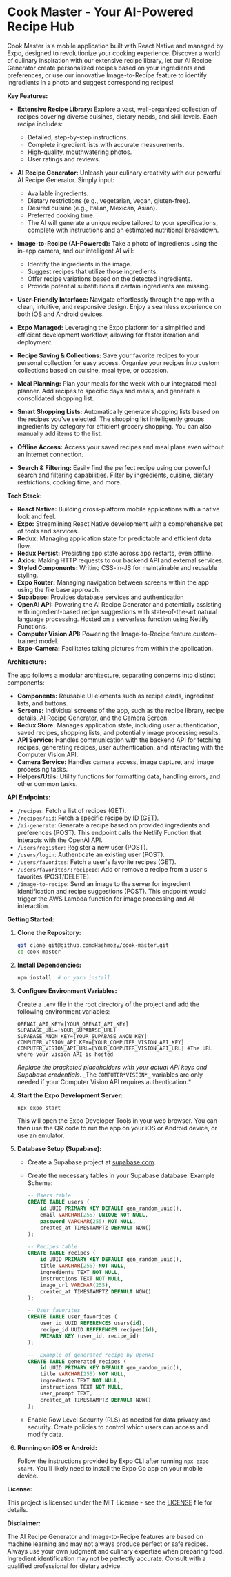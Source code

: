 # Cook Master - Your AI-Powered Recipe Hub

Cook Master is a mobile application built with React Native and managed by Expo, designed to revolutionize your cooking experience. Discover a world of culinary inspiration with our extensive recipe library, let our AI Recipe Generator create personalized recipes based on your ingredients and preferences, or use our innovative Image-to-Recipe feature to identify ingredients in a photo and suggest corresponding recipes!

**Key Features:**

- **Extensive Recipe Library:** Explore a vast, well-organized collection of recipes covering diverse cuisines, dietary needs, and skill levels. Each recipe includes:

  - Detailed, step-by-step instructions.
  - Complete ingredient lists with accurate measurements.
  - High-quality, mouthwatering photos.
  - User ratings and reviews.

- **AI Recipe Generator:** Unleash your culinary creativity with our powerful AI Recipe Generator. Simply input:

  - Available ingredients.
  - Dietary restrictions (e.g., vegetarian, vegan, gluten-free).
  - Desired cuisine (e.g., Italian, Mexican, Asian).
  - Preferred cooking time.
  - The AI will generate a unique recipe tailored to your specifications, complete with instructions and an estimated nutritional breakdown.

- **Image-to-Recipe (AI-Powered):** Take a photo of ingredients using the in-app camera, and our intelligent AI will:

  - Identify the ingredients in the image.
  - Suggest recipes that utilize those ingredients.
  - Offer recipe variations based on the detected ingredients.
  - Provide potential substitutions if certain ingredients are missing.

- **User-Friendly Interface:** Navigate effortlessly through the app with a clean, intuitive, and responsive design. Enjoy a seamless experience on both iOS and Android devices.
- **Expo Managed:** Leveraging the Expo platform for a simplified and efficient development workflow, allowing for faster iteration and deployment.
- **Recipe Saving & Collections:** Save your favorite recipes to your personal collection for easy access. Organize your recipes into custom collections based on cuisine, meal type, or occasion.
- **Meal Planning:** Plan your meals for the week with our integrated meal planner. Add recipes to specific days and meals, and generate a consolidated shopping list.
- **Smart Shopping Lists:** Automatically generate shopping lists based on the recipes you've selected. The shopping list intelligently groups ingredients by category for efficient grocery shopping. You can also manually add items to the list.
- **Offline Access:** Access your saved recipes and meal plans even without an internet connection.
- **Search & Filtering:** Easily find the perfect recipe using our powerful search and filtering capabilities. Filter by ingredients, cuisine, dietary restrictions, cooking time, and more.

**Tech Stack:**

- **React Native:** Building cross-platform mobile applications with a native look and feel.
- **Expo:** Streamlining React Native development with a comprehensive set of tools and services.
- **Redux:** Managing application state for predictable and efficient data flow.
- **Redux Persist:** Presisting app state across app restarts, even offline.
- **Axios:** Making HTTP requests to our backend API and external services.
- **Styled Components:** Writing CSS-in-JS for maintainable and reusable styling.
- **Expo Router:** Managing navigation between screens within the app using the file base approach.
- **Supabase:** Provides database services and authentication
- **OpenAI API:** Powering the AI Recipe Generator and potentially assisting with ingredient-based recipe suggestions with state-of-the-art natural language processing. Hosted on a serverless function using Netlify Functions.
- **Computer Vision API:** Powering the Image-to-Recipe feature.custom-trained model.
- **Expo-Camera:** Facilitates taking pictures from within the application.

**Architecture:**

The app follows a modular architecture, separating concerns into distinct components:

- **Components:** Reusable UI elements such as recipe cards, ingredient lists, and buttons.
- **Screens:** Individual screens of the app, such as the recipe library, recipe details, AI Recipe Generator, and the Camera Screen.
- **Redux Store:** Manages application state, including user authentication, saved recipes, shopping lists, and potentially image processing results.
- **API Service:** Handles communication with the backend API for fetching recipes, generating recipes, user authentication, and interacting with the Computer Vision API.
- **Camera Service:** Handles camera access, image capture, and image processing tasks.
- **Helpers/Utils:** Utility functions for formatting data, handling errors, and other common tasks.

**API Endpoints:**

- `/recipes`: Fetch a list of recipes (GET).
- `/recipes/:id`: Fetch a specific recipe by ID (GET).
- `/ai-generate`: Generate a recipe based on provided ingredients and preferences (POST). This endpoint calls the Netlify Function that interacts with the OpenAI API.
- `/users/register`: Register a new user (POST).
- `/users/login`: Authenticate an existing user (POST).
- `/users/favorites`: Fetch a user's favorite recipes (GET).
- `/users/favorites/:recipeId`: Add or remove a recipe from a user's favorites (POST/DELETE).
- `/image-to-recipe`: Send an image to the server for ingredient identification and recipe suggestions (POST). This endpoint would trigger the AWS Lambda function for image processing and AI interaction.

**Getting Started:**

1. **Clone the Repository:**

   ```bash
   git clone git@github.com:Hashmozy/cook-master.git
   cd cook-master
   ```

2. **Install Dependencies:**

   ```bash
   npm install  # or yarn install
   ```

3. **Configure Environment Variables:**

   Create a `.env` file in the root directory of the project and add the following environment variables:

   ```
   OPENAI_API_KEY=[YOUR_OPENAI_API_KEY]
   SUPABASE_URL=[YOUR_SUPABASE_URL]
   SUPABASE_ANON_KEY=[YOUR_SUPABASE_ANON_KEY]
   COMPUTER_VISION_API_KEY=[YOUR_COMPUTER_VISION_API_KEY]
   COMPUTER_VISION_API_URL=[YOUR_COMPUTER_VISION_API_URL] #The URL where your vision API is hosted
   ```

   _Replace the bracketed placeholders with your actual API keys and Supabase credentials._ _The `COMPUTER*VISION*_` variables are only needed if your Computer Vision API requires authentication.\*

4. **Start the Expo Development Server:**

   ```bash
   npx expo start
   ```

   This will open the Expo Developer Tools in your web browser. You can then use the QR code to run the app on your iOS or Android device, or use an emulator.

5. **Database Setup (Supabase):**

   - Create a Supabase project at [supabase.com](https://supabase.com).
   - Create the necessary tables in your Supabase database. Example Schema:

     ```sql
     -- Users table
     CREATE TABLE users (
         id UUID PRIMARY KEY DEFAULT gen_random_uuid(),
         email VARCHAR(255) UNIQUE NOT NULL,
         password VARCHAR(255) NOT NULL,
         created_at TIMESTAMPTZ DEFAULT NOW()
     );

     -- Recipes table
     CREATE TABLE recipes (
         id UUID PRIMARY KEY DEFAULT gen_random_uuid(),
         title VARCHAR(255) NOT NULL,
         ingredients TEXT NOT NULL,
         instructions TEXT NOT NULL,
         image_url VARCHAR(255),
         created_at TIMESTAMPTZ DEFAULT NOW()
     );

     -- User favorites
     CREATE TABLE user_favorites (
         user_id UUID REFERENCES users(id),
         recipe_id UUID REFERENCES recipes(id),
         PRIMARY KEY (user_id, recipe_id)
     );

     --  Example of generated recipe by OpenAI
     CREATE TABLE generated_recipes (
         id UUID PRIMARY KEY DEFAULT gen_random_uuid(),
         title VARCHAR(255) NOT NULL,
         ingredients TEXT NOT NULL,
         instructions TEXT NOT NULL,
         user_prompt TEXT,
         created_at TIMESTAMPTZ DEFAULT NOW()
     );
     ```

   - Enable Row Level Security (RLS) as needed for data privacy and security. Create policies to control which users can access and modify data.

6. **Running on iOS or Android:**

   Follow the instructions provided by Expo CLI after running `npx expo start`. You'll likely need to install the Expo Go app on your mobile device.

**License:**

This project is licensed under the MIT License - see the [LICENSE](LICENSE) file for details.

**Disclaimer:**

The AI Recipe Generator and Image-to-Recipe features are based on machine learning and may not always produce perfect or safe recipes. Always use your own judgment and culinary expertise when preparing food. Ingredient identification may not be perfectly accurate. Consult with a qualified professional for dietary advice.
